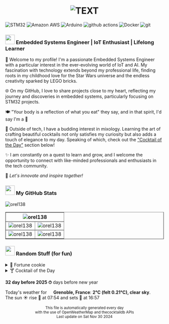 
<!-- Beginning of the rendered Markdown -->

<h1 align="center">
  <picture>
    <source media="(prefers-color-scheme: dark)" srcset="assets/banner_dark_theme/dark-banner-1.png">
    <source media="(prefers-color-scheme: light)" srcset="assets/banner_light_theme/light-banner-1.png">
    <img alt="TEXT" src="assets/banner_light_theme/<#banner_light>">
  </picture>
</h1>

<p>
<img alt="STM32" src="https://img.shields.io/badge/STM32%20-%20?style=flat-square&logo=stmicroelectronics&logoColor=white&color=03234b" />
<img alt="Amazon AWS" src="https://img.shields.io/badge/Amazon%20AWS%20-%20?style=flat-square&logo=amazonaws&logoColor=white&color=232f3e" />
<img alt="Arduino" src="https://img.shields.io/badge/Arduino%20-%20?style=flat-square&logo=arduino&logoColor=white&color=00878f" />
<img alt="github actions" src="https://img.shields.io/badge/Github%20Actions%20-%20?style=flat-square&logo=github-actions&logoColor=white&color=2088ff" />
<img alt="Docker" src="https://img.shields.io/badge/Docker%20-%20?style=flat-square&logo=docker&logoColor=white&color=2496ed" />
<img alt="git" src="https://img.shields.io/badge/Git%20-%20?style=flat-square&logo=git&logoColor=white&color=f05032" />
</p>

<h3 align="left"><img src="https://emojis.slackmojis.com/emojis/images/1531849430/4246/blob-sunglasses.gif?1531849430" width="30"/>
Embedded Systems Engineer | IoT Enthusiast | Lifelong Learner
</h3>

🚀 Welcome to my profile!
I'm a passionate Embedded Systems Engineer with a particular interest in the 
ever-evolving world of IoT and AI.
My fascination with technology extends beyond my professional life, finding roots in my childhood love for the Star Wars universe and the endless creativity sparked by LEGO bricks.

🌐 On my GitHub, I love to share projects close to my heart, reflecting my journey and discoveries in embedded systems, particularly focusing on STM32 projects.

🍽️ "Your body is a reflection of what you eat" they say, and in that spirit, I'd say I'm a 🍩

🍹 Outside of tech, I have a budding interest in mixology. Learning the art of crafting beautiful cocktails not only satisfies my curiosity but also adds a touch of elegance to my day. Speaking of which, check out the <a href="#cocktail">"Cocktail of the Day"</a> section below!

✨ I am constantly on a quest to learn and grow, and I welcome the opportunity to connect with like-minded professionals and enthusiasts in the tech community.

🔗 <i>Let's innovate and inspire together!</i>

<h3 align="left">
<img src="https://emojis.slackmojis.com/emojis/images/1643789901/51874/stonks.png?1643789901" width="30"/>
My GitHub Stats
</h3>

<img alt="orel138" src="https://komarev.com/ghpvc/?username=orel138&label=Profile%20views&color=ffbe6f&style=flat-square" />

<table border="1">
  <tr>
    <th colspan="2"><img alt="orel138" src="http://github-profile-summary-cards.vercel.app/api/cards/profile-details?username=Orel138&theme=nord_bright" /></th>
  </tr>
  <tr>
    <td><img alt="orel138" src="http://github-profile-summary-cards.vercel.app/api/cards/repos-per-language?username=Orel138&theme=nord_bright" /></td>
    <td><img alt="orel138" src="http://github-profile-summary-cards.vercel.app/api/cards/most-commit-language?username=Orel138&theme=nord_bright" /></td>
  </tr>
  <tr>
    <td><img alt="orel138" src="http://github-profile-summary-cards.vercel.app/api/cards/stats?username=Orel138&theme=nord_bright" /></td>
    <td><img alt="orel138" src="http://github-profile-summary-cards.vercel.app/api/cards/productive-time?username=Orel138&theme=nord_bright&utcOffset=8" /></td>
  </tr>
</table>

<h3 align="left"><img src="https://emojis.slackmojis.com/emojis/images/1643514974/10003/catjam.gif?1643514974" width="30"/>
Random Stuff (for fun)
</h3>

<details>
  <summary>🥠 Fortune cookie</summary>
That secret you've been guarding, isn't.
</details>

<details>
  <a name="cocktail"></a>
  <summary>🍸 Cocktail of the Day</summary>

<div align="center">
  <table>
    <tr>
      <td><div align="center"><strong>Frappé</strong></div></td>
    </tr>
    <tr>
      <td><div align="center"><img alt="Cocktail Image" src="https://www.thecocktaildb.com/images/media/drink/vqwryq1441245927.jpg/preview" /></div></td>
    </tr>
    <tr>
      <td><b>Type of glass:</b> Highball Glass</td>
    </tr>
    <tr>
      <td><b>Ingredients:</b> 1/2 cup black  Coffee, 1/2 cup  Milk, 1-2 tsp  Sugar</td>
    </tr>
    <tr>
      <td><b>Instructions:</b> Mix together. Blend at highest blender speed for about 1 minute. Pour into a glass and drink with a straw. Notes: This works best if everything is cold (if you make fresh coffee, mix it with the milk and let it sit in the fridge for 1/2 hour. If it is not frothy, add more milk, or even just some more milk powder. The froth gradually turns to liquid at the bottom of the glass, so you will find that you can sit and drink this for about 1/2 hour, with more iced coffee continually appearing at the bottom. Very refreshing.</td>
    </tr>
  </table>
</div>
<div align="center">
  <sub>
  ⚠️ Alcohol abuse is dangerous for your health, drink in moderation!
  </div>
<br>
</details>

**32 day before 2025 ⏱** days before new year

<div align="left">
  Today's weather for <img src="https://cdn-icons-png.flaticon.com/512/197/197560.png" width="13"/> <b>Grenoble, France</b>: <b>2°C (felt 0.21°C), clear sky</b>.
  </div>
<div align="left">
  The sun ☀️ rise 🌄 at 07:54 and sets 🌇 at 16:57
  </div>
<br>

<div align="center">
  <sub>
  This file is automatically generated every day
  </div>
<div align="center">
  <sub>
  with the use of OpenWeatherMap and thecocktaildb APIs
  </div>
<div align="center">
  <sub>
  Last update on Sat Nov 30 2024
  </div>
<br>

<!-- End of the rendered Markdown -->
<!-- The following content will not appear in the rendered Markdown -->
